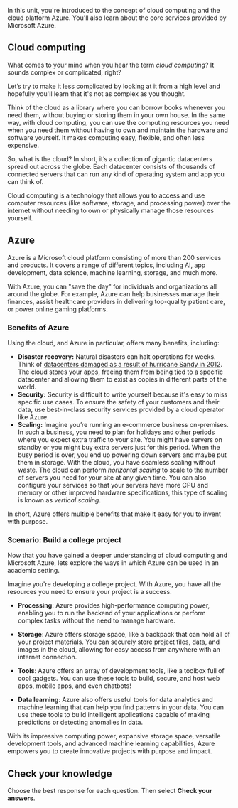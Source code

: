 In this unit, you're introduced to the concept of cloud computing and the cloud platform Azure. You'll also learn about the core services provided by Microsoft Azure.

## Cloud computing

What comes to your mind when you hear the term _cloud computing_? It sounds complex or complicated, right?

Let’s try to make it less complicated by looking at it from a high level and hopefully you'll learn that it's not as complex as you thought.

Think of the cloud as a library where you can borrow books whenever you need them, without buying or storing them in your own house. In the same way, with cloud computing, you can use the computing resources you need when you need them without having to own and maintain the hardware and software yourself. It makes computing easy, flexible, and often less expensive.

So, what is the cloud? In short, it’s a collection of gigantic datacenters spread out across the globe. Each datacenter consists of thousands of connected servers that can run any kind of operating system and app you can think of.

Cloud computing is a technology that allows you to access and use computer resources (like software, storage, and processing power) over the internet without needing to own or physically manage those resources yourself.  

## Azure

Azure is a Microsoft cloud platform consisting of more than 200 services and products. It covers a range of different topics, including AI, app development, data science, machine learning, storage, and much more.  

With Azure, you can "save the day" for individuals and organizations all around the globe. For example, Azure can help businesses manage their finances, assist healthcare providers in delivering top-quality patient care, or power online gaming platforms.

### Benefits of Azure

Using the cloud, and Azure in particular, offers many benefits, including:

- **Disaster recovery:** Natural disasters can halt operations for weeks. Think of [datacenters damaged as a result of hurricane Sandy in 2012](https://www.datacenterknowledge.com/archives/2012/11/01/ny-data-centers-battle-back-from-storm-damage). The cloud stores your apps, freeing them from being tied to a specific datacenter and allowing them to exist as copies in different parts of the world.
- **Security:** Security is difficult to write yourself because it's easy to miss specific use cases. To ensure the safety of your customers and their data, use best-in-class security services provided by a cloud operator like Azure.
- **Scaling:** Imagine you’re running an e-commerce business on-premises. In such a business, you need to plan for holidays and other periods where you expect extra traffic to your site. You might have servers on standby or you might buy extra servers just for this period. When the busy period is over, you end up powering down servers and maybe put them in storage. With the cloud, you have seamless scaling without waste. The cloud can perform _horizontal scaling_ to scale to the number of servers you need for your site at any given time. You can also configure your services so that your servers have more CPU and memory or other improved hardware specifications, this type of scaling is known as _vertical scaling_.

In short, Azure offers multiple benefits that make it easy for you to invent with purpose.

### Scenario: Build a college project

Now that you have gained a deeper understanding of cloud computing and Microsoft Azure, lets explore the ways in which Azure can be used in an academic setting.

Imagine you're developing a college project. With Azure, you have all the resources you need to ensure your project is a success.

- **Processing**: Azure provides high-performance computing power, enabling you to run the backend of your applications or perform complex tasks without the need to manage hardware.

- **Storage**: Azure offers storage space, like a backpack that can hold all of your project materials. You can securely store project files, data, and images in the cloud, allowing for easy access from anywhere with an internet connection.

- **Tools**: Azure offers an array of development tools, like a toolbox full of cool gadgets. You can use these tools to build, secure, and host web apps, mobile apps, and even chatbots!

- **Data learning**: Azure also offers useful tools for data analytics and machine learning that can help you find patterns in your data. You can use these tools to build intelligent applications capable of making predictions or detecting anomalies in data.

With its impressive computing power, expansive storage space, versatile development tools, and advanced machine learning capabilities, Azure empowers you to create innovative projects with purpose and impact.

## Check your knowledge

Choose the best response for each question. Then select **Check your answers**.
